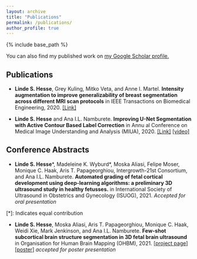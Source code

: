 ```yaml
---
layout: archive
title: "Publications"
permalink: /publications/
author_profile: true
---
```


{% include base_path %}

You can also find my published work on <u><a href="{{site.author.googlescholar}}">my Google Scholar profile</a>.</u>

## Publications

- **Linde S. Hesse**, Grey Kuling, Mitko Veta, and Anne I. Martel. **Intensity augmentation to improve generalizability of breast segmentation across different MRI scan protocols** in IEEE Transactions on Biomedical Engineering, 2020. [[Link]](https://ieeexplore.ieee.org/abstract/document/9166708)

- **Linde S. Hesse** and Ana I.L. Namburete. **Improving U-Net Segmentation with Active Contour Based Label Correction** in Annu
al Conference on Medical Image Understanding and Analysis (MIUA), 2020. [[Link]](https://link.springer.com/chapter/10.1007/978-3-030-52791-4_6) [[video]](https://www.youtube.com/watch?v=TwjptzJKovY)

## Conference Abstracts

- **Linde S. Hesse**\*, Madeleine K. Wyburd\*, Moska Aliasi, Felipe Moser, Monique C. Haak, Aris T. Papageorghiou, Intergrowth-21st Consortium, and Ana I.L. Namburete. **Automated grading of fetal cortical development using deep-learning algorithms: a preliminary 3D ultrasound study 
in healthy fetusses.** in International Society of Ultrasound in Obstetrics and Gynecology (ISUOG), 2021. *Accepted for oral presentation*

[\*]: Indicates equal contribution

- **Linde S. Hesse**, Moska Aliasi, Aris T. Papageorghiou, Monique C. Haak, Weidi Xie, Mark Jenkinson, and Ana I.L. Namburete. **Few-shot subcortical brain structure segmentation in 3D fetal brain ultrasound** in Organisation for Human Brain Mapping (OHBM), 2021. 
[[project page]](https://lindehesse.github.io/FetalSubcortSegm/) [[poster]](https://lindehesse.github.io/FetalSubcortSegm/resources/PosterDesign_Final2.pdf) *accepted for poster presentation*



